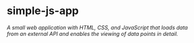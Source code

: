 # simple-js-app

###### A small web application with HTML, CSS, and JavaScript that loads data from an external API and enables the viewing of data points in detail.
